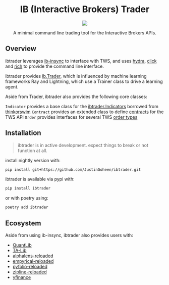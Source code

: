 <div align="center">

# IB (Interactive Brokers) Trader

[![](https://img.shields.io/badge/Python-Language-informational?style=flat&logo=python&logoColor=white&color=2bbc8a)](#)

A minimal command line trading tool for the Interactive Brokers APIs.


</div>

## Overview

ibtrader leverages [ib-insync](https://github.com/erdewit/ib_insync) to interface with TWS, and uses [hydra](https://github.com/facebookresearch/hydra), [click](https://github.com/pallets/click) and [rich](https://github.com/Textualize/rich) to provide the command line interface.

ibtrader provides [ib.Trader](https://github.com/JustinGoheen/ibtrader/blob/main/ibtrader/core/trader.py), which is influenced by machine learning frameworks Ray and Lightning, which use a Trainer class to drive a learning agent.

Aside from Trader, ibtrader also provides the following core classes:

`Indicator` provides a base class for the [ibtrader.Indicators](https://github.com/JustinGoheen/ibtrader/tree/main/ibtrader/indicators) borrowed from [thinkorswim](https://tlc.thinkorswim.com/center/reference/Tech-Indicators)
`Contract` provides an extended class to define [contracts](https://interactivebrokers.github.io/tws-api/contracts.html) for the TWS API
`Order` provides interfaces for several TWS [order types](https://interactivebrokers.github.io/tws-api/available_orders.html)


## Installation

> ibtrader is in active development. expect things to break or not function at all.

install nightly version with:

```sh
pip install git+https://github.com/JustinGoheen/ibtrader.git
```

ibtrader is available via pypi with:

```sh
pip install ibtrader
```

or with poetry using:

```sh
poetry add ibtrader
```

## Ecosystem

Aside from using ib-insync, ibtrader also provides users with:

- [QuantLib](https://github.com/lballabio/QuantLib)
- [TA-Lib](https://github.com/mrjbq7/ta-lib)
- [alphalens-reloaded](https://github.com/stefan-jansen/alphalens-reloaded)
- [empyrical-reloaded](https://github.com/stefan-jansen/empyrical-reloaded)
- [pyfolio-reloaded](https://github.com/stefan-jansen/pyfolio-reloaded)
- [zipline-reloaded](https://github.com/stefan-jansen/zipline-reloaded)
- [yfinance](https://github.com/ranaroussi/yfinance)
